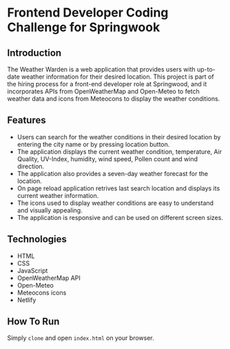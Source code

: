 # Frontend Developer Coding Challenge for Springwook

## Introduction

The Weather Warden is a web application that provides users with up-to-date weather information for their desired location. This project is part of the hiring process for a front-end developer role at Springwood, and it incorporates APIs from OpenWeatherMap and Open-Meteo to fetch weather data and icons from Meteocons to display the weather conditions.

## Features

* Users can search for the weather conditions in their desired location by entering the city name or by pressing location button.
* The application displays the current weather condition, temperature, Air Quality, UV-Index, humidity, wind speed, Pollen count and wind direction.
* The application also provides a seven-day weather forecast for the location.
* On page reload application retrives last search location and displays its current weather information.
* The icons used to display weather conditions are easy to understand and visually appealing.
* The application is responsive and can be used on different screen sizes.

## Technologies
-   HTML
-   CSS
-   JavaScript
-   OpenWeatherMap API
-   Open-Meteo
-   Meteocons icons
-   Netlify

## How To Run
   Simply <code>clone</code> and open <code>index.html</code> on your browser.
